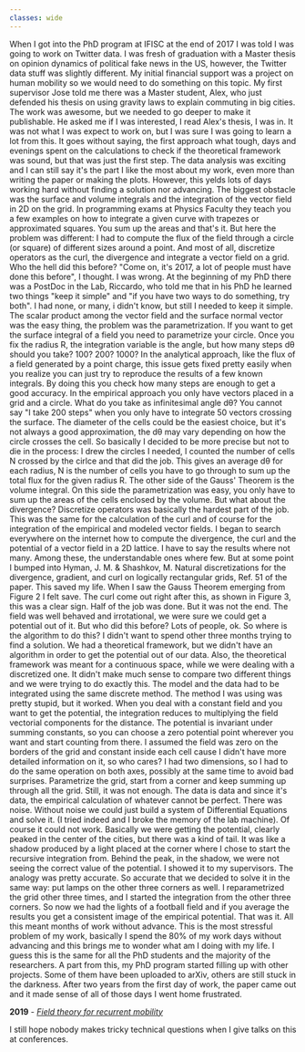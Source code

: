 ```yaml
---
classes: wide
---
```


When I got into the PhD program at IFISC at the end of 2017 I was told I was going to work on Twitter data. 
I was fresh of graduation with a Master thesis on opinion dynamics of political fake news in the US, however, the Twitter data stuff was slightly different.
My initial financial support was a project on human mobility so we would need to do something on this topic.
My first supervisor Jose told me there was a Master student, Alex, who just defended his thesis on using gravity laws to explain commuting in big cities. The work was awesome, but we needed to go deeper to make it publishable. He asked me if I was interested, I read Alex's thesis, I was in.
It was not what I was expect to work on, but I was sure I was going to learn a lot from this.
It goes without saying, the first approach what tough, days and evenings spent on the calculations to check if the theoretical framework was sound, but that was just the first step. 
The data analysis was exciting and I can still say it's the part I like the most about my work, even more than writing the paper or making the plots.
However, this yelds lots of days working hard without finding a solution nor advancing. The biggest obstacle was the surface and volume integrals and the integration of the vector field in 2D on the grid. In programming exams at Physics Faculty they teach you a few examples on how to integrate a given curve with trapezes or approximated squares. You sum up the areas and that's it. But here the problem was different: I had to compute the flux of the field through a circle (or square) of different sizes around a point. And most of all, discretize operators as the curl, the divergence and integrate a vector field on a grid. Who the hell did this before? "Come on, it's 2017, a lot of people must have done this before", I thought. I was wrong.
At the beginning of my PhD there was a PostDoc in the Lab, Riccardo, who told me that in his PhD he learned two things "keep it simple" and "if you have two ways to do something, try both". I had none, or many, i didn't know, but still I needed to keep it simple.
The scalar product among the vector field and the surface normal vector was the easy thing, the problem was the parametrization. If you want to get the surface integral of a field you need to parametrize your circle. Once you fix the radius R, the integration variable is the angle, but how many steps dθ should you take? 100? 200? 1000? In the analytical approach, like the flux of a field generated by a point charge, this issue gets fixed pretty easily when you realize you can just try to reproduce the results of a few known integrals. By doing this you check how many steps are enough to get a good accuracy.
In the empirical approach you only have vectors placed in a grid and a circle. What do you take as infinitesimal angle dθ? You cannot say "I take 200 steps" when you only have to integrate 50 vectors crossing the surface. The diameter of the cells could be the easiest choice, but it's not always a good approximation, the dθ may vary depending on how the circle crosses the cell. So basically I decided to be more precise but not to die in the process: I drew the circles I needed, I counted the number of cells N crossed by the cirlce and that did the job. This gives an average dθ for each radius, N is the number of cells you have to go through to sum up the total flux for the given radius R.
The other side of the Gauss' Theorem is the volume integral. On this side the parametrization was easy, you only have to sum up the areas of the cells enclosed by the volume. But what about the divergence? Discretize operators was basically the hardest part of the job. This was the same for the calculation of the curl and of course for the integration of the empirical and modeled vector fields. I began to search everywhere on the internet how to compute the divergence, the curl and the potential of a vector field in a 2D lattice. I have to say the results where not many. Among these, the understandable ones where few. But at some point I bumped into Hyman, J. M. & Shashkov, M. Natural discretizations for the divergence, gradient, and curl on logically rectangular grids, Ref. 51 of the paper. This saved my life.
When I saw the Gauss Theorem emerging from Figure 2 I felt save. The curl come out right after this, as shown in Figure 3, this was a clear sign. Half of the job was done. But it was not the end.
The field was well behaved and irrotational, we were sure we could get a potential out of it. But who did this before? Lots of people, ok. So where is the algorithm to do this? I didn't want to spend other three months trying to find a solution.
We had a theoretical framework, but we didn't have an algorithm in order to get the potential out of our data. Also, the theoretical framework was meant for a continuous space, while we were dealing with a discretized one. It didn't make much sense to compare two different things and we were trying to do exactly this. The model and the data had to be integrated using the same discrete method.
The method I was using was pretty stupid, but it worked. When you deal with a constant field and you want to get the potential, the integration reduces to multiplying the field vectorial components for the distance. The potential is invariant under summing constants, so you can choose a zero potential point wherever you want and start counting from there. I assumed the field was zero on the borders of the grid and constant inside each cell cause I didn't have more detailed information on it, so who cares? I had two dimensions, so I had to do the same operation on both axes, possibly at the same time to avoid bad surprises. Parametrize the grid, start from a corner and keep summing up through all the grid. Still, it was not enough. The data is data and since it's data, the empirical calculation of whatever cannot be perfect. There was noise. Without noise we could just build a system of Differential Equations and solve it. (I tried indeed and I broke the memory of the lab machine). Of course it could not work. Basically we were getting the potential, clearly peaked in the center of the cities, but there was a kind of tail. It was like a shadow produced by a light placed at the corner where I chose to start the recursive integration from. Behind the peak, in the shadow, we were not seeing the correct value of the potential. I showed it to my supervisors. The analogy was pretty accurate. So accurate that we decided to solve it in the same way: put lamps on the other three corners as well. I reparametrized the grid other three times, and I started the integration from the other three corners. So now we had the lights of a football field and if you average the results you get a consistent image of the empirical potential. That was it.
All this meant months of work without advance. This is the most stressful problem of my work, basically I spend the 80% of my work days without advancing and this brings me to wonder what am I doing with my life. I guess this is the same for all the PhD students and the majority of the researchers.
A part from this, my PhD program started filling up with other projects. Some of them have been uploaded to arXiv, others are still stuck in the darkness.
After two years from the first day of work, the paper came out and it made sense of all of those days I went home frustrated.

**2019** - [*Field theory for recurrent mobility*](https://www.nature.com/articles/s41467-019-11841-2)

I still hope nobody makes tricky technical questions when I give talks on this at conferences.

